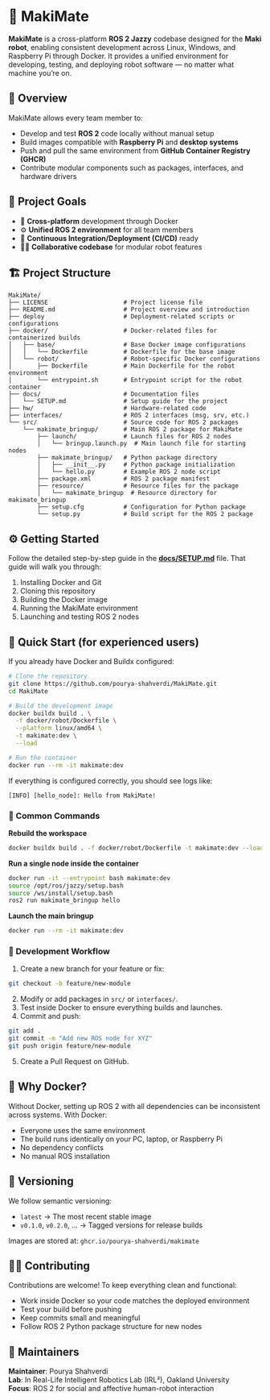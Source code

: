 # 🤖 MakiMate

**MakiMate** is a cross-platform **ROS 2 Jazzy** codebase designed for the **Maki robot**, enabling consistent development across Linux, Windows, and Raspberry Pi through Docker. It provides a unified environment for developing, testing, and deploying robot software — no matter what machine you’re on.

## 🧭 Overview

MakiMate allows every team member to:
- Develop and test **ROS 2** code locally without manual setup
- Build images compatible with **Raspberry Pi** and **desktop systems**
- Push and pull the same environment from **GitHub Container Registry (GHCR)**
- Contribute modular components such as packages, interfaces, and hardware drivers

## 🧩 Project Goals

- 🧠 **Cross-platform** development through Docker
- ⚙️ **Unified ROS 2 environment** for all team members
- 🚀 **Continuous Integration/Deployment (CI/CD)** ready
- 🧍‍♂️ **Collaborative codebase** for modular robot features

## 🏗️ Project Structure

```
MakiMate/
├── LICENSE                     # Project license file
├── README.md                   # Project overview and introduction
├── deploy                      # Deployment-related scripts or configurations
├── docker/                     # Docker-related files for containerized builds
│   ├── base/                   # Base Docker image configurations
│   │   └── Dockerfile          # Dockerfile for the base image
│   └── robot/                  # Robot-specific Docker configurations
│       ├── Dockerfile          # Main Dockerfile for the robot environment
│       └── entrypoint.sh       # Entrypoint script for the robot container
├── docs/                       # Documentation files
│   └── SETUP.md                # Setup guide for the project
├── hw/                         # Hardware-related code
├── interfaces/                 # ROS 2 interfaces (msg, srv, etc.)
└── src/                        # Source code for ROS 2 packages
    └── makimate_bringup/       # Main ROS 2 package for MakiMate
        ├── launch/             # Launch files for ROS 2 nodes
        │   └── bringup.launch.py  # Main launch file for starting nodes
        ├── makimate_bringup/   # Python package directory
        │   ├── __init__.py     # Python package initialization
        │   └── hello.py        # Example ROS 2 node script
        ├── package.xml         # ROS 2 package manifest
        ├── resource/           # Resource files for the package
        │   └── makimate_bringup  # Resource directory for makimate_bringup
        ├── setup.cfg           # Configuration for Python package
        └── setup.py            # Build script for the ROS 2 package
```

## ⚙️ Getting Started

Follow the detailed step-by-step guide in the **[docs/SETUP.md](docs/SETUP.md)** file. That guide will walk you through:
1. Installing Docker and Git
2. Cloning this repository
3. Building the Docker image
4. Running the MakiMate environment
5. Launching and testing ROS 2 nodes

## 🧠 Quick Start (for experienced users)

If you already have Docker and Buildx configured:

```bash
# Clone the repository
git clone https://github.com/pourya-shahverdi/MakiMate.git
cd MakiMate

# Build the development image
docker buildx build . \
  -f docker/robot/Dockerfile \
  --platform linux/amd64 \
  -t makimate:dev \
  --load

# Run the container
docker run --rm -it makimate:dev
```

If everything is configured correctly, you should see logs like:

```
[INFO] [hello_node]: Hello from MakiMate!
```

### 🧰 Common Commands

**Rebuild the workspace**

```bash
docker buildx build . -f docker/robot/Dockerfile -t makimate:dev --load
```

**Run a single node inside the container**

```bash
docker run -it --entrypoint bash makimate:dev
source /opt/ros/jazzy/setup.bash
source /ws/install/setup.bash
ros2 run makimate_bringup hello
```

**Launch the main bringup**

```bash
docker run --rm -it makimate:dev
```

### 🧩 Development Workflow

1. Create a new branch for your feature or fix:

```bash
git checkout -b feature/new-module
```

2. Modify or add packages in `src/` or `interfaces/`.
3. Test inside Docker to ensure everything builds and launches.
4. Commit and push:

```bash
git add .
git commit -m "Add new ROS node for XYZ"
git push origin feature/new-module
```

5. Create a Pull Request on GitHub.

## 🐳 Why Docker?

Without Docker, setting up ROS 2 with all dependencies can be inconsistent across systems. With Docker:
- Everyone uses the same environment
- The build runs identically on your PC, laptop, or Raspberry Pi
- No dependency conflicts
- No manual ROS installation

## 🔖 Versioning

We follow semantic versioning:
- `latest` → The most recent stable image
- `v0.1.0`, `v0.2.0`, ... → Tagged versions for release builds

Images are stored at:
`ghcr.io/pourya-shahverdi/makimate`

## 🧑‍💻 Contributing

Contributions are welcome! To keep everything clean and functional:
- Work inside Docker so your code matches the deployed environment
- Test your build before pushing
- Keep commits small and meaningful
- Follow ROS 2 Python package structure for new nodes

## 🧩 Maintainers

**Maintainer**: Pourya Shahverdi  
**Lab**: In Real-Life Intelligent Robotics Lab (IRL²), Oakland University  
**Focus**: ROS 2 for social and affective human-robot interaction
